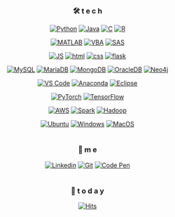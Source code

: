 <div align=center>

### 🛠 t e c h 
[![Python](https://img.shields.io/badge/Python-3776AB?style=flat-square&logo=Python&logoColor=white)](https://github.com/chaehyeon-kim/SpringMVC)
[![Java](https://img.shields.io/badge/Java-007396?style=flat-square&logo=Java&logoColor=white)](https://github.com/chaehyeon-kim/weather) 
[![C](https://img.shields.io/badge/C-A8B9CC?style=flat-square&logo=C&logoColor=white)](https://github.com/chaehyeon-kim/weather) 
[![R](https://img.shields.io/badge/R-276DC3?style=flat-square&logo=R&logoColor=white)](https://github.com/chaehyeon-kim/SpringMVC)
<br>

[![MATLAB](https://img.shields.io/badge/MATLAB-FCA121?style=flat-square&logo=Databricks&logoColor=white)](https://github.com/chaehyeon-kim/SpringMVC)
[![VBA](https://img.shields.io/badge/Excel_VBA-217346?style=flat-square&logo=microsoft-excel&logoColor=white)](https://github.com/chaehyeon-kim/weather)
[![SAS](https://img.shields.io/badge/SAS-1EB4D4?style=flat-square&logo=Semaphore-CI&logoColor=white)](https://github.com/chaehyeon-kim/SpringMVC)
<br>

[![JS](https://img.shields.io/badge/Javascript-ffb13b?style=flat-square&logo=javascript&logoColor=white)](https://github.com/chaehyeon-kim/TODO-List) 
[![html](https://img.shields.io/badge/Html-E34F26?style=flat-square&logo=Html5&logoColor=white)](https://github.com/chaehyeon-kim/fullPage) 
[![css](https://img.shields.io/badge/CSS-1572B6?style=flat-square&logo=CSS3&logoColor=white)](https://github.com/chaehyeon-kim/fullPage) 
[![flask](https://img.shields.io/badge/Flask-000000?style=flat-square&logo=Flask&logoColor=white)](https://github.com/chaehyeon-kim/fullPage) 
<br>

[![MySQL](https://img.shields.io/badge/MySQL-4479A1?style=flat-square&logo=MySQL&logoColor=white)](https://github.com/Jchaehyeon-kim/Spring_Weather)
[![MariaDB](https://img.shields.io/badge/MariaDB-003545?style=flat-square&logo=mariaDB&logoColor=white)](https://github.com/chaehyeon-kim/React_Login)
[![MongoDB](https://img.shields.io/badge/MongoDB-47A248?style=flat-square&logo=MongoDB&logoColor=white)](https://github.com/chaehyeon-kim/React_Login)
[![OracleDB](https://img.shields.io/badge/OracleDB-F80000?style=flat-square&logo=oracle&logoColor=white)](https://github.com/chaehyeon-kim/SpringMVC)
[![Neo4j](https://img.shields.io/badge/Neo4j-008CC1?style=flat-square&logo=neo4j&logoColor=white)](https://github.com/chaehyeon-kim/React_Login)
<br>

[![VS Code](https://img.shields.io/badge/VS%20Code-007ACC?style=flat-square&logo=visual-studio-code&logoColor=white)](https://github.com/chaehyeon-kim/React_Login)
[![Anaconda](https://img.shields.io/badge/Anaconda-44A833?style=flat-square&logo=anaconda&logoColor=white)](https://github.com/chaehyeon-kim/SpringMVC)
[![Eclipse](https://img.shields.io/badge/Eclipse-2C2255?style=flat-square&logo=eclipse&logoColor=white)](https://github.com/chaehyeon-kim/SpringMVC)
<br>

[![PyTorch](https://img.shields.io/badge/PyTorch-EE4C2C?style=flat-square&logo=PyTorch&logoColor=white)](https://github.com/chaehyeon-kim/React_Login)
[![TensorFlow](https://img.shields.io/badge/TensorFlow-FF6F00?style=flat-square&logo=TensorFlow&logoColor=white)](https://github.com/Jchaehyeon-kim/Spring_Weather)
<br>

[![AWS](https://img.shields.io/badge/AWS-FF9900?style=flat-square&logo=Amazon-AWS&logoColor=white)](https://github.com/chaehyeon-kim/React_Login)
[![Spark](https://img.shields.io/badge/Spark-E25A1C?style=flat-square&logo=apachespark&logoColor=white)](https://github.com/Jchaehyeon-kim/Spring_Weather)
[![Hadoop](https://img.shields.io/badge/Hadoop-66CCFF?style=flat-square&logo=apacheHadoop&logoColor=white)](https://github.com/chaehyeon-kim/React_Login)
<br>

[![Ubuntu](https://img.shields.io/badge/Ubuntu-E95420?style=flat-square&logo=Ubuntu&logoColor=white)](https://github.com/chaehyeon-kim/React_Login)
[![Windows](https://img.shields.io/badge/windows-0078D6?style=flat-square&logo=windows&logoColor=white)](https://github.com/Jchaehyeon-kim/Spring_Weather)
[![MacOS](https://img.shields.io/badge/MacOS-000000?style=flat-square&logo=macos&logoColor=white)](https://github.com/chaehyeon-kim/React_Login)
<br><br>

### 🐣 m e 
[![Linkedin](https://img.shields.io/badge/-LinkedIn-blue?style=flat-square&logo=Linkedin&logoColor=white)](https://www.linkedin.com/in/chaehyeon-kim/)
[![Git](https://img.shields.io/badge/Git-F05032?style=flat-square&logo=Git&logoColor=white)](https://github.com/chaehyeon-kim)
[![Code Pen](https://img.shields.io/badge/Gmail-EA4335?style=flat-square&logo=Gmail&logoColor=white)](mailto:7chaeny25@gmail.com)
<br><br>

### 💌  t o d a y 
[![Hits](https://hits.seeyoufarm.com/api/count/incr/badge.svg?url=https%3A%2F%2Fgithub.com%2Fchaehyeon-kim&count_bg=%23FFA6A6&title_bg=%23555555&icon=&icon_color=%23E7E7E7&title=hits&edge_flat=false)](https://hits.seeyoufarm.com)
<br><br>
